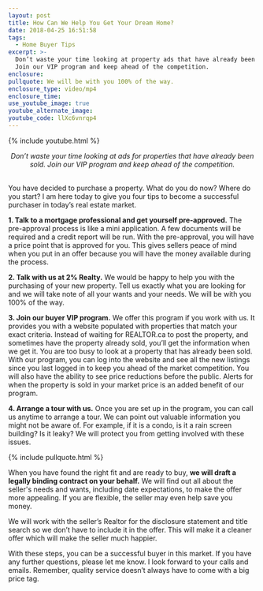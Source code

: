 ```yaml
---
layout: post
title: How Can We Help You Get Your Dream Home?
date: 2018-04-25 16:51:58
tags:
  - Home Buyer Tips
excerpt: >-
  Don’t waste your time looking at property ads that have already been sold.
  Join our VIP program and keep ahead of the competition.
enclosure:
pullquote: We will be with you 100% of the way.
enclosure_type: video/mp4
enclosure_time:
use_youtube_image: true
youtube_alternate_image:
youtube_code: llXc6vnrqp4
---
```


{% include youtube.html %}

<center><em>Don&rsquo;t waste your time looking at ads for properties that have already been sold. Join our VIP program and keep ahead of the competition.</em></center>

<center>&nbsp;</center>

You have decided to purchase a property. What do you do now? Where do you start? I am here today to give you four tips to become a successful purchaser in today’s real estate market.

**1. Talk to a mortgage professional and get yourself pre-approved.** The pre-approval process is like a mini application. A few documents will be required and a credit report will be run. With the pre-approval, you will have a price point that is approved for you. This gives sellers peace of mind when you put in an offer because you will have the money available during the process.

**2. Talk with us at 2% Realty.** We would be happy to help you with the purchasing of your new property. Tell us exactly what you are looking for and we will take note of all your wants and your needs. We will be with you 100% of the way.

**3. Join our buyer VIP program.** We offer this program if you work with us. It provides you with a website populated with properties that match your exact criteria. Instead of waiting for REALTOR.ca to post the property, and sometimes have the property already sold, you’ll get the information when we get it. You are too busy to look at a property that has already been sold. With our program, you can log into the website and see all the new listings since you last logged in to keep you ahead of the market competition. You will also have the ability to see price reductions before the public. Alerts for when the property is sold in your market price is an added benefit of our program.

**4. Arrange a tour with us.** Once you are set up in the program, you can call us anytime to arrange a tour. We can point out valuable information you might not be aware of. For example, if it is a condo, is it a rain screen building? Is it leaky? We will protect you from getting involved with these issues.

{% include pullquote.html %}

When you have found the right fit and are ready to buy, **we will draft a legally binding contract on your behalf.** We will find out all about the seller's needs and wants, including date expectations, to make the offer more appealing. If you are flexible, the seller may even help save you money.

We will work with the seller’s Realtor for the disclosure statement and title search so we don’t have to include it in the offer. This will make it a cleaner offer which will make the seller much happier.

With these steps, you can be a successful buyer in this market. If you have any further questions, please let me know. I look forward to your calls and emails. Remember, quality service doesn’t always have to come with a big price tag.